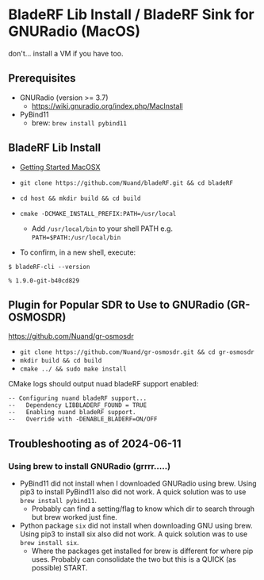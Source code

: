 # BladeRF Lib Install / BladeRF Sink for GNURadio (MacOS)

don't... install a VM if you have too.

## Prerequisites

* GNURadio (version >= 3.7)
   * https://wiki.gnuradio.org/index.php/MacInstall
* PyBind11
   * brew: `brew install pybind11`

## BladeRF Lib Install

* [Getting Started MacOSX](https://github.com/Nuand/bladeRF/wiki/Getting-started%3A-Mac-OSX)

* `git clone https://github.com/Nuand/bladeRF.git && cd bladeRF`
* `cd host && mkdir build && cd build`
* `cmake -DCMAKE_INSTALL_PREFIX:PATH=/usr/local`
   * Add `/usr/local/bin` to your shell PATH e.g. `PATH=$PATH:/usr/local/bin`
* To confirm, in a new shell, execute:

```shell
$ bladeRF-cli --version

% 1.9.0-git-b40cd829
```

## Plugin for Popular SDR to Use to GNURadio (GR-OSMOSDR)
https://github.com/Nuand/gr-osmosdr

* `git clone https://github.com/Nuand/gr-osmosdr.git && cd gr-osmosdr`
* `mkdir build && cd build` 
* `cmake ../ && sudo make install`

CMake logs should output nuad bladeRF support enabled:
```
-- Configuring nuand bladeRF support...
--   Dependency LIBBLADERF_FOUND = TRUE
--   Enabling nuand bladeRF support.
--   Override with -DENABLE_BLADERF=ON/OFF
```

## Troubleshooting as of 2024-06-11

### Using brew to install GNURadio (grrrr.....)
* PyBind11 did not install when I downloaded GNURadio using brew. Using pip3 to install PyBind11 also 
did not work. A quick solution was to use `brew install pybind11`. 
   * Probably can find a setting/flag to know which dir to search through but brew worked just fine.
* Python package `six` did not install when downloading GNU using brew. Using pip3 to install six also
did not work. A quick solution was to use `brew install six`.
   * Where the packages get installed for brew is different for where pip uses. Probably can
   consolidate the two but this is a QUICK (as possible) START. 



